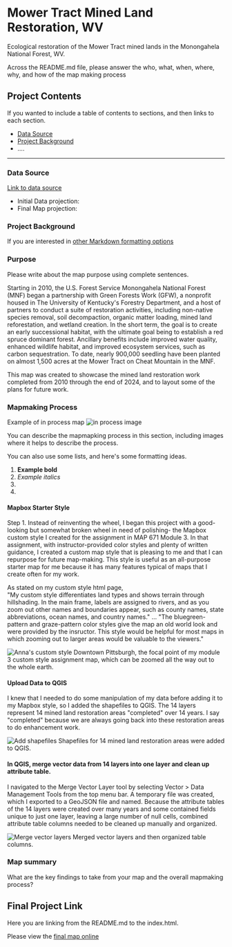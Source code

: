 
# Mower Tract Mined Land Restoration, WV

Ecological restoration of the Mower Tract mined lands in the Monongahela National Forest, WV.


Across the README.md file, please answer the who, what, when, where, why, and how of the map making process

## Project Contents

If you wanted to include a table of contents to sections, and then links to each section.

- [Data Source](#data-source)
- [Project Background](#project-background)
- ....

***

### Data Source

[Link to data source](https://...)

* Initial Data projection: 
* Final Map projection:

### Project Background

If you are interested in [other Markdown formatting options](https://www.markdownguide.org/basic-syntax/)

### Purpose
Please write about the map purpose using complete sentences.

Starting in 2010, the U.S. Forest Service Monongahela National Forest (MNF) began a partnership with Green Forests Work (GFW), a nonprofit housed in The University of Kentucky's Forestry Department, and a host of partners to conduct a suite of restoration activities, including non-native species removal, soil decompaction, organic matter loading, mined land reforestation, and wetland creation. In the short term, the goal is to create an early successional habitat, with the ultimate goal being to establish a red spruce dominant forest. Ancillary benefits include improved water quality, enhanced wildlife habitat, and improved ecosystem services, such as carbon sequestration. To date, nearly 900,000 seedling have been planted on almost 1,500 acres at the Mower Tract on Cheat Mountain in the MNF.

This map was created to showcase the mined land restoration work completed from 2010 through the end of 2024, and to layout some of the plans for future work.

### Mapmaking Process

Example of in process map ![in process image](filepath)

You can describe the mapmapking process in this section, including images where it helps to describe the process.

You can also use some lists, and here's some formatting ideas.

1. **Example bold**
2. *Example italics*
3. 
4. 

#### Mapbox Starter Style

Step 1. Instead of reinventing the wheel, I began this project with a good-looking but somewhat broken wheel in need of polishing- the Mapbox custom style I created for the assignment in MAP 671 Module 3. In that assignment, with instructor-provided color styles and plenty of written guidance, I created a custom map style that is pleasing to me and that I can repurpose for future map-making. This style is useful as an all-purpose starter map for me because it has many features typical of maps that I create often for my work. 

As stated on my custom style html page,   
"My custom style differentiates land types and shows terrain through hillshading. In the main frame, labels are assigned to rivers, and as you zoom out other names and boundaries appear, such as county names, state abbreviations, ocean names, and country names." ... "The bluegreen-pattern and graze-pattern color styles give the map an old world look and were provided by the insructor. This style would be helpful for most maps in which zooming out to larger areas would be valuable to the viewers."

![Anna's custom style](1_MapboxStarterStyle.png)
Downtown Pittsburgh, the focal point of my module 3 custom style assignment map, which can be zoomed all the way out to the whole earth.


#### Upload Data to QGIS

I knew that I needed to do some manipulation of my data before adding it to my Mapbox style, so I added the shapefiles to QGIS. The 14 layers represent 14 mined land restoration areas "completed" over 14 years. I say "completed" because we are always going back into these restoration areas to do enhancement work.

![Add shapefiles](2_UploadDataToQGIS.png)
Shapefiles for 14 mined land restoration areas were added to QGIS.


#### In QGIS, merge vector data from 14 layers into one layer and clean up attribute table. 

I navigated to the Merge Vector Layer tool by selecting Vector > Data Management Tools from the top menu bar. A temporary file was created, which I exported to a GeoJSON file and named. Because the attribute tables of the 14 layers were created over many years and some contained fields unique to just one layer, leaving a large number of null cells, combined attribute table columns needed to be cleaned up manually and organized.

![Merge vector layers](3_MergeVectorLayers.png)
Merged vector layers and then organized table columns.

#### 








### Map summary

What are the key findings to take from your map and the overall mapmaking process?

## Final Project Link

Here you are linking from the README.md to the index.html.

Please view the [final map online](www.github...)
